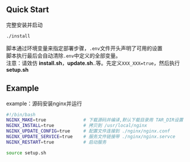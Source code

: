 

## Quick Start
完整安装并启动
```sh
./install
```
脚本通过环境变量来指定部署步骤，`.env`文件开头声明了可用的设置<br>
脚本执行最后会自动清除`.env`中定义的全部变量。<br>
注意：请效仿 **install.sh**，**update.sh**..等。先定义`XXX_XXX=true`，然后执行**setup.sh**

## Example
example：源码安装nginx并运行
```sh
#!/bin/bash
NGINX_MAKE=true              # 下载源码并编译,默认下载目录用 TAR_DIR设置
NGINX_INSTALL=true           # 拷贝到 /usr/local/nginx
NGINX_UPDATE_CONFIG=true     # 配置文件连接到 ./nginx/nginx.conf
NGINX_UPDATE_SERVICE=true    # 服务文件链接带 ./nginx/nginx.servce
NGINX_RESTART=true           # 启动服务

source setup.sh
```




